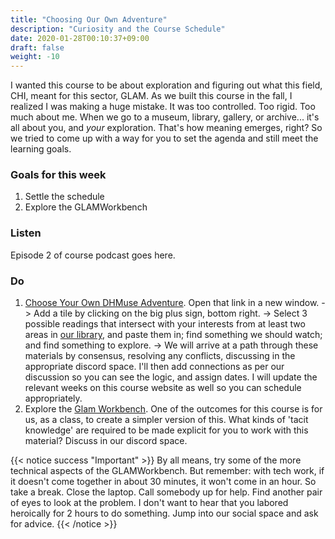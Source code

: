```yaml
---
title: "Choosing Our Own Adventure"
description: "Curiosity and the Course Schedule"
date: 2020-01-28T00:10:37+09:00
draft: false
weight: -10
---
```


I wanted this course to be about exploration and figuring out what this field, CHI, meant for this sector, GLAM. As we built this course in the fall, I realized I was making a huge mistake. It was too controlled. Too rigid. Too much about me. When we go to a museum, library, gallery, or archive... it's all about you, and _your_ exploration. That's how meaning emerges, right? So we tried to come up with a way for you to set the agenda and still meet the learning goals.  

### Goals for this week

1. Settle the schedule
2. Explore the GLAMWorkbench

### Listen

Episode 2 of course podcast goes here.

### Do

1. [Choose Your Own DHMuse Adventure](https://padlet.com/shawngraham1/jnpyi1hmkjbtzbp0). Open that link in a new window.
  -> Add a tile by clicking on the big plus sign, bottom right.
  -> Select 3 possible readings that intersect with your interests from at least two areas in [our library](building/library), and paste them in; find something we should watch; and find something to explore.
  -> We will arrive at a path through these materials by consensus, resolving any conflicts, discussing in the appropriate discord space. I'll then add connections as per our discussion so you can see the logic, and assign dates. I will update the relevant weeks on this course website as well so you can schedule appropriately.
2. Explore the [Glam Workbench](https://glam-workbench.github.io/). One of the outcomes for this course is for us, as a class, to create a simpler version of this. What kinds of 'tacit knowledge' are required to be made explicit for you to work with this material? Discuss in our discord space.

{{< notice success "Important" >}} By all means, try some of the more technical aspects of the GLAMWorkbench. But remember: with tech work, if it doesn't come together in about 30 minutes, it won't come in an hour. So take a break. Close the laptop. Call somebody up for help. Find another pair of eyes to look at the problem. I don't want to hear that you labored heroically for 2 hours to do something. Jump into our social space and ask for advice.
{{< /notice >}}
